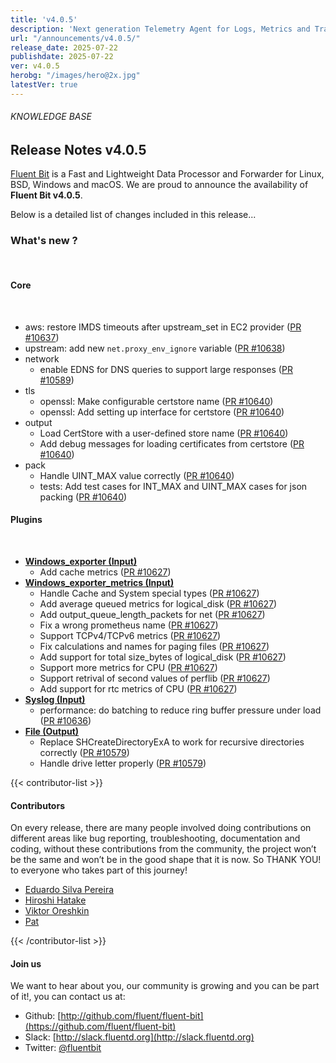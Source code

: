 ```yaml
---
title: 'v4.0.5'
description: 'Next generation Telemetry Agent for Logs, Metrics and Traces. '
url: "/announcements/v4.0.5/"
release_date: 2025-07-22
publishdate: 2025-07-22
ver: v4.0.5
herobg: "/images/hero@2x.jpg"
latestVer: true
---
```


###### KNOWLEDGE BASE

## Release Notes v4.0.5

[Fluent Bit](https://fluentbit.io) is a Fast and Lightweight Data Processor and Forwarder for Linux, BSD, Windows and macOS. We are proud to announce the availability of **Fluent Bit v4.0.5**.

Below is a detailed list of changes included in this release...

### What's new ?

<br>

#### Core
<br>

- aws: restore IMDS timeouts after upstream_set in EC2 provider ([PR #10637](https://github.com/fluent/fluent-bit/pull/10637))
- upstream: add new `net.proxy_env_ignore` variable ([PR #10638](https://github.com/fluent/fluent-bit/pull/10638))
- network
  - enable EDNS for DNS queries to support large responses ([PR #10589](https://github.com/fluent/fluent-bit/pull/10589))
- tls
  - openssl: Make configurable certstore name ([PR #10640](https://github.com/fluent/fluent-bit/pull/10640))
  - openssl: Add setting up interface for certstore ([PR #10640](https://github.com/fluent/fluent-bit/pull/10640))
- output
  - Load CertStore with a user-defined store name ([PR #10640](https://github.com/fluent/fluent-bit/pull/10640))
  - Add debug messages for loading certificates from certstore ([PR #10640](https://github.com/fluent/fluent-bit/pull/10640))
- pack
  - Handle UINT_MAX value correctly ([PR #10640](https://github.com/fluent/fluent-bit/pull/10640))
  - tests: Add test cases for INT_MAX and UINT_MAX cases for json packing ([PR #10640](https://github.com/fluent/fluent-bit/pull/10640))

#### Plugins

<br>

- **[Windows_exporter (Input)](https://docs.fluentbit.io/manual/pipeline/inputs/windows_exporter)**
  - Add cache metrics ([PR #10627](https://github.com/fluent/fluent-bit/pull/10627))
- **[Windows_exporter_metrics (Input)](https://docs.fluentbit.io/manual/pipeline/inputs/windows_exporter_metrics)**
  - Handle Cache and System special types ([PR #10627](https://github.com/fluent/fluent-bit/pull/10627))
  - Add average queued metrics for logical_disk ([PR #10627](https://github.com/fluent/fluent-bit/pull/10627))
  - Add output_queue_length_packets for net ([PR #10627](https://github.com/fluent/fluent-bit/pull/10627))
  - Fix a wrong prometheus name ([PR #10627](https://github.com/fluent/fluent-bit/pull/10627))
  - Support TCPv4/TCPv6 metrics ([PR #10627](https://github.com/fluent/fluent-bit/pull/10627))
  - Fix calculations and names for paging files ([PR #10627](https://github.com/fluent/fluent-bit/pull/10627))
  - Add support for total size_bytes of logical_disk ([PR #10627](https://github.com/fluent/fluent-bit/pull/10627))
  - Support more metrics for CPU ([PR #10627](https://github.com/fluent/fluent-bit/pull/10627))
  - Support retrival of second values of perflib ([PR #10627](https://github.com/fluent/fluent-bit/pull/10627))
  - Add support for rtc metrics of CPU ([PR #10627](https://github.com/fluent/fluent-bit/pull/10627))
- **[Syslog (Input)](https://docs.fluentbit.io/manual/pipeline/inputs/syslog)**
  - performance: do batching to reduce ring buffer pressure under load ([PR #10636](https://github.com/fluent/fluent-bit/pull/10636))
- **[File (Output)](https://docs.fluentbit.io/manual/pipeline/outputs/file)**
  - Replace SHCreateDirectoryExA to work for recursive directories correctly ([PR #10579](https://github.com/fluent/fluent-bit/pull/10579))
  - Handle drive letter properly ([PR #10579](https://github.com/fluent/fluent-bit/pull/10579))

{{< contributor-list >}}

#### Contributors

On every release, there are many people involved doing contributions on different areas like bug reporting, troubleshooting, documentation and coding, without these contributions from the community, the project won’t be the same and won’t be in the good shape that it is now. So THANK YOU! to everyone who takes part of this journey!

- [Eduardo Silva Pereira](https://github.com/edsiper)
- [Hiroshi Hatake](https://github.com/cosmo0920)
- [Viktor Oreshkin](https://github.com/stek29)
- [Pat](https://github.com/patrick-stephens)

{{< /contributor-list >}}

#### Join us

We want to hear about you, our community is growing and you can be part of it!, you can contact us at:

* Github: [http://github.com/fluent/fluent-bit](https://github.com/fluent/fluent-bit)
* Slack: [http://slack.fluentd.org](http://slack.fluentd.org)
* Twitter: [@fluentbit](https://twitter.com/fluentbit)
